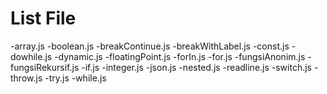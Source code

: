 List File
=================
-array.js
-boolean.js
-breakContinue.js
-breakWithLabel.js
-const.js
-dowhile.js
-dynamic.js
-floatingPoint.js
-forIn.js
-for.js
-fungsiAnonim.js
-fungsiRekursif.js
-if.js
-integer.js
-json.js
-nested.js
-readline.js
-switch.js
-throw.js
-try.js
-while.js
